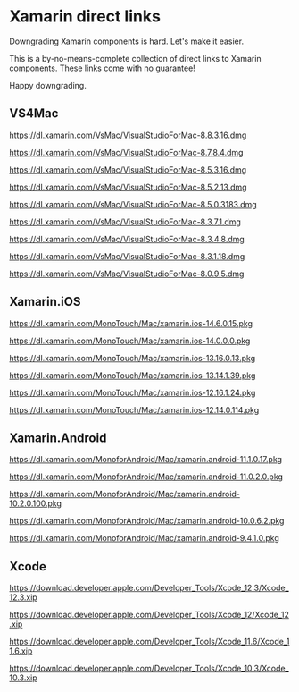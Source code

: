 # Xamarin direct links

Downgrading Xamarin components is hard. Let's make it easier.

This is a by-no-means-complete collection of direct links to Xamarin components. These links come with no guarantee!

Happy downgrading.

## VS4Mac
https://dl.xamarin.com/VsMac/VisualStudioForMac-8.8.3.16.dmg

https://dl.xamarin.com/VsMac/VisualStudioForMac-8.7.8.4.dmg

https://dl.xamarin.com/VsMac/VisualStudioForMac-8.5.3.16.dmg

https://dl.xamarin.com/VsMac/VisualStudioForMac-8.5.2.13.dmg

https://dl.xamarin.com/VsMac/VisualStudioForMac-8.5.0.3183.dmg

https://dl.xamarin.com/VsMac/VisualStudioForMac-8.3.7.1.dmg

https://dl.xamarin.com/VsMac/VisualStudioForMac-8.3.4.8.dmg

https://dl.xamarin.com/VsMac/VisualStudioForMac-8.3.1.18.dmg

https://dl.xamarin.com/VsMac/VisualStudioForMac-8.0.9.5.dmg

## Xamarin.iOS

https://dl.xamarin.com/MonoTouch/Mac/xamarin.ios-14.6.0.15.pkg

https://dl.xamarin.com/MonoTouch/Mac/xamarin.ios-14.0.0.0.pkg

https://dl.xamarin.com/MonoTouch/Mac/xamarin.ios-13.16.0.13.pkg

https://dl.xamarin.com/MonoTouch/Mac/xamarin.ios-13.14.1.39.pkg

https://dl.xamarin.com/MonoTouch/Mac/xamarin.ios-12.16.1.24.pkg

https://dl.xamarin.com/MonoTouch/Mac/xamarin.ios-12.14.0.114.pkg

## Xamarin.Android

https://dl.xamarin.com/MonoforAndroid/Mac/xamarin.android-11.1.0.17.pkg

https://dl.xamarin.com/MonoforAndroid/Mac/xamarin.android-11.0.2.0.pkg

https://dl.xamarin.com/MonoforAndroid/Mac/xamarin.android-10.2.0.100.pkg

https://dl.xamarin.com/MonoforAndroid/Mac/xamarin.android-10.0.6.2.pkg

https://dl.xamarin.com/MonoforAndroid/Mac/xamarin.android-9.4.1.0.pkg

## Xcode

https://download.developer.apple.com/Developer_Tools/Xcode_12.3/Xcode_12.3.xip

https://download.developer.apple.com/Developer_Tools/Xcode_12/Xcode_12.xip

https://download.developer.apple.com/Developer_Tools/Xcode_11.6/Xcode_11.6.xip

https://download.developer.apple.com/Developer_Tools/Xcode_10.3/Xcode_10.3.xip
